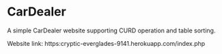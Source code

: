 # CarDealer

A simple CarDealer website supporting CURD operation and table sorting.

Website link: 
https:cryptic-everglades-9141.herokuapp.com/index.php
